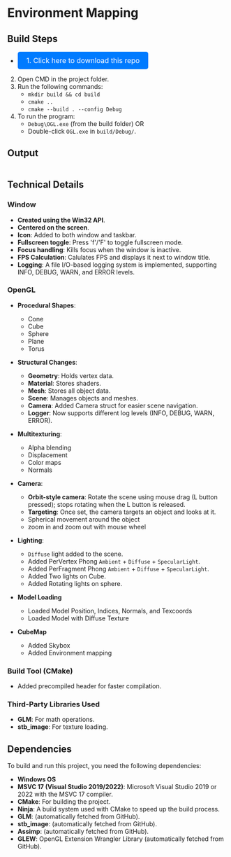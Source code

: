 # Environment Mapping

## Build Steps

- <a href="https://download-directory.github.io/?url=https://github.com/maliaditya/RTR-OpenGL/tree/main/01-Windows/02-PP/18-EnvironmentMap" style="display:inline-block;padding:10px 20px;font-size:16px;color:white;background-color:#007bff;text-decoration:none;border-radius:5px;">1. Click here to download this repo</a>

2. Open CMD in the project folder.
3. Run the following commands:
   - `mkdir build && cd build`
   - `cmake ..`
   - `cmake --build . --config Debug`
4. To run the program:
   - `Debug\OGL.exe` (from the build folder)
     OR
   - Double-click `OGL.exe` in `build/Debug/`.

## Output

![<video controls src="OGL - FPS_ 164.97 2024-12-23 12-18-42.mp4" title="output"></video>](output.gif)

## Technical Details

### Window

- **Created using the Win32 API**.
- **Centered on the screen**.
- **Icon**: Added to both window and taskbar.
- **Fullscreen toggle**: Press 'f'/'F' to toggle fullscreen mode.
- **Focus handling**: Kills focus when the window is inactive.
- **FPS Calculation**: Calulates FPS and displays it next to window title.
- **Logging**: A file I/O-based logging system is implemented, supporting INFO, DEBUG, WARN, and ERROR levels.

### OpenGL

- **Procedural Shapes**:

  - Cone
  - Cube
  - Sphere
  - Plane
  - Torus

- **Structural Changes**:

  - **Geometry**: Holds vertex data.
  - **Material**: Stores shaders.
  - **Mesh**: Stores all object data.
  - **Scene**: Manages objects and meshes.
  - **Camera**: Added Camera struct for easier scene navigation.
  - **Logger**: Now supports different log levels (INFO, DEBUG, WARN, ERROR).

- **Multitexturing**:

  - Alpha blending
  - Displacement
  - Color maps
  - Normals

- **Camera**:

  - **Orbit-style camera**: Rotate the scene using mouse drag (L button pressed); stops rotating when the L button is released.
  - **Targeting**: Once set, the camera targets an object and looks at it.
  - Spherical movement around the object
  - zoom in and zoom out with mouse wheel

- **Lighting**:

  - `Diffuse` light added to the scene.
  - Added PerVertex Phong `Ambient` + `Diffuse` + `SpecularLight`.
  - Added PerFragment Phong `Ambient` + `Diffuse` + `SpecularLight`.
  - Added Two lights on Cube.
  - Added Rotating lights on sphere.

- **Model Loading**

  - Loaded Model Position, Indices, Normals, and Texcoords
  - Loaded Model with Diffuse Texture

- **CubeMap**
  - Added Skybox
  - Added Environment mapping

### Build Tool (CMake)

- Added precompiled header for faster compilation.

### Third-Party Libraries Used

- **GLM**: For math operations.
- **stb_image**: For texture loading.

## Dependencies

To build and run this project, you need the following dependencies:

- **Windows OS**
- **MSVC 17 (Visual Studio 2019/2022)**: Microsoft Visual Studio 2019 or 2022 with the MSVC 17 compiler.
- **CMake**: For building the project.
- **Ninja**: A build system used with CMake to speed up the build process.
- **GLM**: (automatically fetched from GitHub).
- **stb_image**: (automatically fetched from GitHub).
- **Assimp**: (automatically fetched from GitHub).
- **GLEW**: OpenGL Extension Wrangler Library (automatically fetched from GitHub).
